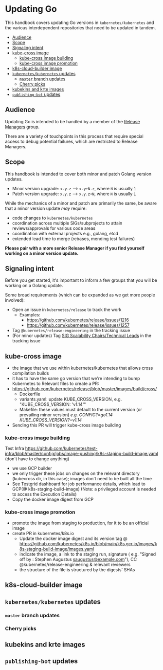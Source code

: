 # Updating Go

This handbook covers updating Go versions in `kubernetes/kubernetes` and the
various interdependent repositories that need to be updated in tandem.

- [Audience](#audience)
- [Scope](#scope)
- [Signaling intent](#signaling-intent)
- [kube-cross image](#kube-cross-image)
  - [kube-cross image building](#kube-cross-image-building)
  - [kube-cross image promotion](#kube-cross-image-promotion)
- [k8s-cloud-builder image](#k8s-cloud-builder-image)
- [`kubernetes/kubernetes` updates](#kuberneteskubernetes-updates)
  - [`master` branch updates](#master-branch-updates)
  - [Cherry picks](#cherry-picks)
- [kubekins and krte images](#kubekins-and-krte-images)
- [`publishing-bot` updates](#publishing-bot-updates)

## Audience

Updating Go is intended to be handled by a member of the
[Release Managers][release-managers] group.

There are a variety of touchpoints in this process that require special access
to debug potential failures, which are restricted to Release Managers.

## Scope

This handbook is intended to cover both minor and patch Golang version updates.

- Minor version upgrade: `x.y.z` --> `x.y+N.z`, where `N` is usually `1`
- Patch version upgrade: `x.y.z` --> `x.y.z+N`, where `N` is usually `1`

While the mechanics of a minor and patch are primarily the same, be aware that
a minor version update _may_ require:

- code changes to `kubernetes/kubernetes`
- coordination across multiple SIGs/subprojects to attain reviews/approvals for
  various code areas
- coordination with external projects e.g., golang, etcd
- extended lead time to merge (rebases, mending test failures)

**Please pair with a more senior Release Manager if you find yourself working
on a minor version update.**

## Signaling intent

Before you get started, it's important to inform a few groups that you will be
working on a Golang update.

Some broad requirements (which can be expanded as we get more people involved):

- Open an issue in `kubernetes/release` to track the work
  - Examples:
    - https://github.com/kubernetes/release/issues/1216
    - https://github.com/kubernetes/release/issues/1257
- Tag `@kubernetes/release-engineering` in the tracking issue
- (For minor updates) Tag [SIG Scalability Chairs/Technical Leads](https://github.com/kubernetes/community/tree/master/sig-scalability#leadership) in the tracking issue

## kube-cross image

- the image that we use within kubernetes/kubernetes that allows cross compilation builds
- it has to have the same go version that we're intending to bump Kubernetes to
Relevant files to create a PR:
- https://github.com/kubernetes/release/blob/master/images/build/cross/
  - Dockerfile
  - variants.yaml: update KUBE_CROSS_VERSION, e.g. "KUBE_CROSS_VERSION: 'v1.14'"
  - Makefile:
        these values must default to the current version (or prevailing minor version)
        *e.g.
        CONFIG?=go1.14
        KUBE_CROSS_VERSION?=v1.14*
- Sending this PR will trigger kube-cross image building

### kube-cross image building

Test Infra
https://github.com/kubernetes/test-infra/blob/master/config/jobs/image-pushing/k8s-staging-build-image.yaml (don't have to change anything)

- we use GCP builder
- we only trigger these jobs on changes on the relevant directory (kubecross dir, in this case); images don't need to be built all the time
- See Testgrid dashboard for job performance details, which lead to GCP(@ k8s-staging-build-image) (Note: a privileged account is needed to access the Execution Details)
- Copy the docker image digest from GCP

### kube-cross image promotion

- promote the image from staging to production, for it to be an official image
- create PR in kubernetes/k8s.io
  - Update the docker image digest and its version tag @ https://github.com/kubernetes/k8s.io/blob/main/k8s.gcr.io/images/k8s-staging-build-image/images.yaml
  - indicate the image, a link to the staging run, signature ( e.g. "Signed off by : Stephen Augustus saugustus@example.com"), CC @kubernetes/release-engineering & relevant reviewers
  - the structure of the file is structured by the digests' SHAs

## k8s-cloud-builder image

## `kubernetes/kubernetes` updates

### `master` branch updates

### Cherry picks

## kubekins and krte images

## `publishing-bot` updates


[release-managers]: /release-managers.md

